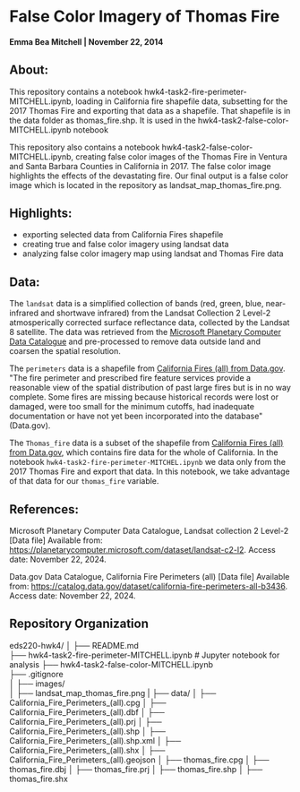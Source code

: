 # False Color Imagery of Thomas Fire

#### Emma Bea Mitchell | November 22, 2014

## About:

This repository contains a notebook hwk4-task2-fire-perimeter-MITCHELL.ipynb, loading in California fire shapefile data, subsetting for the 2017 Thomas Fire and exporting that data as a shapefile. That shapefile is in the data folder as thomas_fire.shp. It is used in the hwk4-task2-false-color-MITCHELL.ipynb notebook 

This repository also contains a notebook hwk4-task2-false-color-MITCHELL.ipynb, creating false color images of the Thomas Fire in Ventura and Santa Barbara Counties in California in 2017. The false color image highlights the effects of the devastating fire. Our final output is a false color image which is located in the repository as landsat_map_thomas_fire.png.

## Highlights:

- exporting selected data from California Fires shapefile
- creating true and false color imagery using landsat data
- analyzing false color imagery map using landsat and Thomas Fire data

## Data:

The `landsat` data is a simplified collection of bands (red, green, blue, near-infrared and shortwave infrared) from the Landsat Collection 2 Level-2 atmosperically corrected surface reflectance data, collected by the Landsat 8 satellite. The data was retrieved from the [Microsoft Planetary Computer Data Catalogue](https://planetarycomputer.microsoft.com/dataset/landsat-c2-l2) and pre-processed to remove data outside land and coarsen the spatial resolution. 

The `perimeters` data is a shapefile from [California Fires (all) from Data.gov](https://catalog.data.gov/dataset/california-fire-perimeters-all-b3436). "The fire perimeter and prescribed fire feature services provide a reasonable view of the spatial distribution of past large fires but is in no way complete. Some fires are missing because historical records were lost or damaged, were too small for the minimum cutoffs, had inadequate documentation or have not yet been incorporated into the database" (Data.gov).

The `Thomas_fire` data is a subset of the shapefile from [California Fires (all) from Data.gov](https://catalog.data.gov/dataset/california-fire-perimeters-all-b3436), which contains fire data for the whole of California. In the notebook `hwk4-task2-fire-perimeter-MITCHEL.ipynb` we data only from the 2017 Thomas Fire and export that data. In this notebook, we take advantage of that data for our `thomas_fire` variable. 

## References:

Microsoft Planetary Computer Data Catalogue, Landsat collection 2 Level-2 [Data file] Available from: https://planetarycomputer.microsoft.com/dataset/landsat-c2-l2. Access date: November 22, 2024.

Data.gov Data Catalogue, California Fire Perimeters (all) [Data file] Available from: https://catalog.data.gov/dataset/california-fire-perimeters-all-b3436. Access date: November 22, 2024.

## Repository Organization

eds220-hwk4/
│
├── README.md                     
├── hwk4-task2-fire-perimeter-MITCHELL.ipynb # Jupyter notebook for analysis
├── hwk4-task2-false-color-MITCHELL.ipynb                      
├── .gitignore                    
│
├── images/                       
│   ├── landsat_map_thomas_fire.png
|
├── data/
│   ├── California_Fire_Perimeters_(all).cpg
│   ├── California_Fire_Perimeters_(all).dbf
│   ├── California_Fire_Perimeters_(all).prj
│   ├── California_Fire_Perimeters_(all).shp
│   ├── California_Fire_Perimeters_(all).shp.xml
│   ├── California_Fire_Perimeters_(all).shx
│   ├── California_Fire_Perimeters_(all).geojson
│   ├── thomas_fire.cpg
│   ├── thomas_fire.dbj
│   ├── thomas_fire.prj
│   ├── thomas_fire.shp
│   ├── thomas_fire.shx